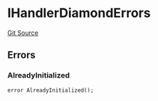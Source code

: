 # IHandlerDiamondErrors
[Git Source](https://github.com/thrackle-io/tron/blob/93fd74340f7444498e4353b2c758c1107038174a/src/common/IErrors.sol)


## Errors
### AlreadyInitialized

```solidity
error AlreadyInitialized();
```

